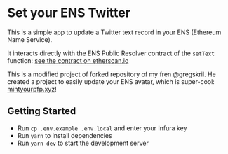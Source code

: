 # Set your ENS Twitter

This is a simple app to update a Twitter text record in your ENS (Ethereum Name Service).

It interacts directly with the ENS Public Resolver contract of the `setText` function: [see the contract on etherscan.io](https://etherscan.io/address/0x4976fb03c32e5b8cfe2b6ccb31c09ba78ebaba41)


This is a modified project of forked repository of my fren @gregskril. He created a project to easily update your ENS avatar, which is super-cool: [mintyourpfp.xyz](https://mintyourpfp.xyz/)!

## Getting Started

- Run `cp .env.example .env.local` and enter your Infura key
- Run `yarn` to install dependencies
- Run `yarn dev` to start the development server
